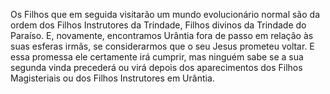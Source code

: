 ﻿Os Filhos que em seguida visitarão um mundo evolucionário normal são da ordem dos Filhos Instrutores da Trindade, Filhos divinos da Trindade do Paraíso. E, novamente, encontramos Urântia fora de passo em relação às suas esferas irmãs, se considerarmos que o seu Jesus prometeu voltar. E essa promessa ele certamente irá cumprir, mas ninguém sabe se a sua segunda vinda precederá ou virá depois dos aparecimentos dos Filhos Magisteriais ou dos Filhos Instrutores em Urântia.